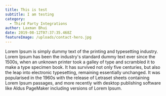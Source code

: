 ```yaml
---
title: This is test
subtitle: I am testing
category:
  - Third Party Integrations
author: Laxman Bhui
date: 2019-08-12T07:37:35.468Z
featureImage: /uploads/contact-hero.jpg
---
```

Lorem Ipsum is simply dummy text of the printing and typesetting industry. Lorem Ipsum has been the industry's standard dummy text ever since the 1500s, when an unknown printer took a galley of type and scrambled it to make a type specimen book. It has survived not only five centuries, but also the leap into electronic typesetting, remaining essentially unchanged. It was popularised in the 1960s with the release of Letraset sheets containing Lorem Ipsum passages, and more recently with desktop publishing software like Aldus PageMaker including versions of Lorem Ipsum.
